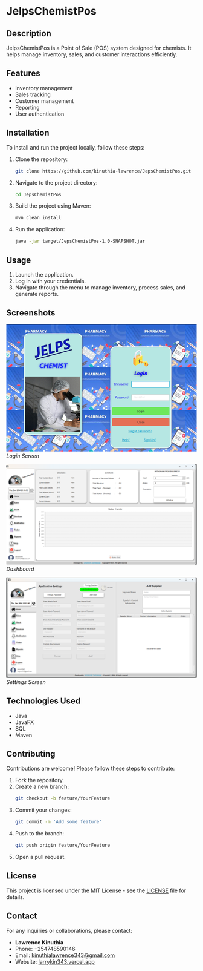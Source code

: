 # JelpsChemistPos

## Description
JelpsChemistPos is a Point of Sale (POS) system designed for chemists. It helps manage inventory, sales, and customer interactions efficiently.

## Features
- Inventory management
- Sales tracking
- Customer management
- Reporting
- User authentication

## Installation
To install and run the project locally, follow these steps:

1. Clone the repository:
    ```sh
    git clone https://github.com/kinuthia-lawrence/JepsChemistPos.git
    ```
2. Navigate to the project directory:
    ```sh
    cd JepsChemistPos
    ```
3. Build the project using Maven:
    ```sh
    mvn clean install
    ```
4. Run the application:
    ```sh
    java -jar target/JepsChemistPos-1.0-SNAPSHOT.jar
    ```

## Usage
1. Launch the application.
2. Log in with your credentials.
3. Navigate through the menu to manage inventory, process sales, and generate reports.

## Screenshots
![Login Screen](src/main/resources/IMAGES/login_screen.png)
*Login Screen*

![Dashboard](src/main/resources/IMAGES/dashboard_screen.png)
*Dashboard*

![Settings](src/main/resources/IMAGES/setting_screen.png)
*Settings Screen*

## Technologies Used
- Java
- JavaFX
- SQL
- Maven

## Contributing
Contributions are welcome! Please follow these steps to contribute:

1. Fork the repository.
2. Create a new branch:
    ```sh
    git checkout -b feature/YourFeature
    ```
3. Commit your changes:
    ```sh
    git commit -m 'Add some feature'
    ```
4. Push to the branch:
    ```sh
    git push origin feature/YourFeature
    ```
5. Open a pull request.

## License
This project is licensed under the MIT License - see the [LICENSE](LICENSE) file for details.

## Contact
For any inquiries or collaborations, please contact:
- **Lawrence Kinuthia**
- Phone: +254748590146
- Email: kinuthialawrence343@gmail.com
- Website: [larrykin343.vercel.app](https://larrykin343.vercel.app/)